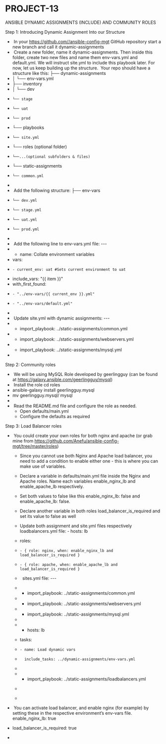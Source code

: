 # PROJECT-13
ANSIBLE DYNAMIC ASSIGNMENTS (INCLUDE) AND COMMUNITY ROLES


Step 1: Introducing Dynamic Assignment Into our Structure
*  In your https://github.com//ansible-config-mgt GitHub repository start a new branch and call it dynamic-assignments
*  Create a new folder, name it dynamic-assignments. Then inside this folder, create two new files and name them env-vars.yml and default.yml. We will instruct site.yml to include this playbook later. For now, let us keep building up the structure.  Your repo should have a structure like this: ├── dynamic-assignments
* │   └── env-vars.yml
* ├── inventory
* │   └── dev
*     └── stage
*     └── uat
*     └── prod
* └── playbooks
*     └── site.yml
* └── roles (optional folder)
*     └──...(optional subfolders & files)
* └── static-assignments
*     └── common.yml
*  
*  Add the following structure: ├── env-vars
*     └── dev.yml
*     └── stage.yml
*     └── uat.yml
*     └── prod.yml
*  
*  Add the following line to env-vars.yml file: ---
* - name: Collate environment variables
*   vars:
*     - current_env: uat #Sets current environment to uat
*   include_vars: "{{ item }}"
*   with_first_found:
*     - "../env-vars/{{ current_env }}.yml"
*     - "../env-vars/default.yml"
*  
*  Update site.yml with dynamic assignments: ---
* - import_playbook: ../static-assignments/common.yml
* - import_playbook: ../static-assignments/webservers.yml
* - import_playbook: ../static-assignments/mysql.yml
*  

Step 2: Community roles
*  We will be using MySQL Role developed by geerlingguy (can be found at https://galaxy.ansible.com/geerlingguy/mysql)
*  Install the role cd roles
* ansible-galaxy install geerlingguy.mysql
* mv geerlingguy.mysql/ mysql
*  
*  Read the README.md file and configure the role as needed.
    * Open defaults/main.yml
    * Configure the defaults as required

Step 3: Load Balancer roles
*  You could create your own roles for both nginx and apache (or grab mine from https://github.com/Anefu/ansible-config-mgt/tree/master/roles)
    * Since you cannot use both Nginx and Apache load balancer, you need to add a condition to enable either one - this is where you can make use of variables.
    * Declare a variable in defaults/main.yml file inside the Nginx and Apache roles. Name each variables enable_nginx_lb and enable_apache_lb respectively.
    * Set both values to false like this enable_nginx_lb: false and enable_apache_lb: false.
    * Declare another variable in both roles load_balancer_is_required and set its value to false as well
    * Update both assignment and site.yml files respectively loadbalancers.yml file: - hosts: lb
    *   roles:
    *     - { role: nginx, when: enable_nginx_lb and load_balancer_is_required }
    *     - { role: apache, when: enable_apache_lb and load_balancer_is_required }
    *   sites.yml file: ---
    * - import_playbook: ../static-assignments/common.yml
    * - import_playbook: ../static-assignments/webservers.yml
    * - import_playbook: ../static-assignments/mysql.yml
    * 
    * - hosts: lb
    *   tasks:
    *     - name: Load dynamic vars
    *       include_tasks: ../dynamic-assignments/env-vars.yml
    * 
    * - import_playbook: ../static-assignments/loadbalancers.yml
    *   

    *  

*  You can activate load balancer, and enable nginx (for example) by setting these in the respective environment’s env-vars file. enable_nginx_lb: true
* load_balancer_is_required: true
*   
